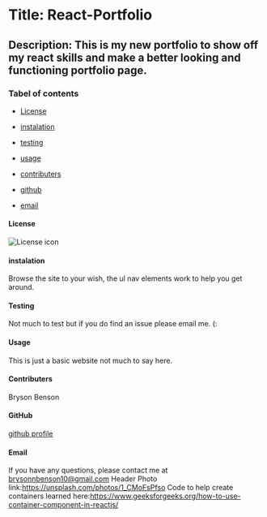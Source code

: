 
# Title: React-Portfolio

## Description: This is my new portfolio to show off my react skills and make a better looking and functioning portfolio page.

### Tabel of contents

* [License](#license)

* [instalation](#instalation)

* [testing](#testing)

* [usage](#usage)

* [contributers](#contributers)

* [github](#github)

* [email](#email)

#### License
![License icon](https://img.shields.io/badge/license-NONE-blue.svg)

#### instalation
Browse the site to your wish, the ul nav elements work to help you get around.

#### Testing
Not much to test but if you do find an issue please email me. (:

#### Usage
This is just a basic website not much to say here.

#### Contributers
Bryson Benson

#### GitHub
[github profile](https://github.com/Firm-Tofu10)

#### Email
If you have any questions, please contact me at brysonnbenson10@gmail.com
Header Photo link:https://unsplash.com/photos/1_CMoFsPfso
Code to help create containers learned here:https://www.geeksforgeeks.org/how-to-use-container-component-in-reactjs/
